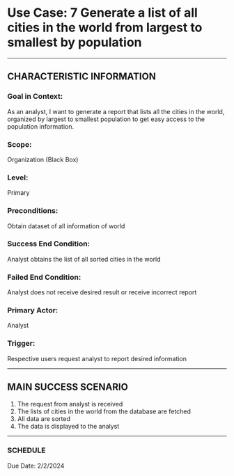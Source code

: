 # Use Case: 7 	Generate a list of all cities in the world from largest to smallest by population

----------------------
## CHARACTERISTIC INFORMATION
### Goal in Context: 
As an analyst, I want to generate a report that lists all the cities in the world, organized by largest to smallest population to get easy access to the population information.
### Scope: 
Organization (Black Box)
### Level: 
Primary
### Preconditions: 
Obtain dataset of all information of world
### Success End Condition: 
Analyst obtains the list of all sorted cities in the world
### Failed End Condition: 
Analyst does not receive desired result or receive incorrect report
### Primary Actor: 
Analyst
### Trigger: 
Respective users request analyst to report desired information

----------------------
## MAIN SUCCESS SCENARIO
1.	The request from analyst is received
2.	The lists of cities in the world from the database are fetched
3.	All data are sorted
4.	The data is displayed to the analyst
----------------------
### SCHEDULE
Due Date: 2/2/2024